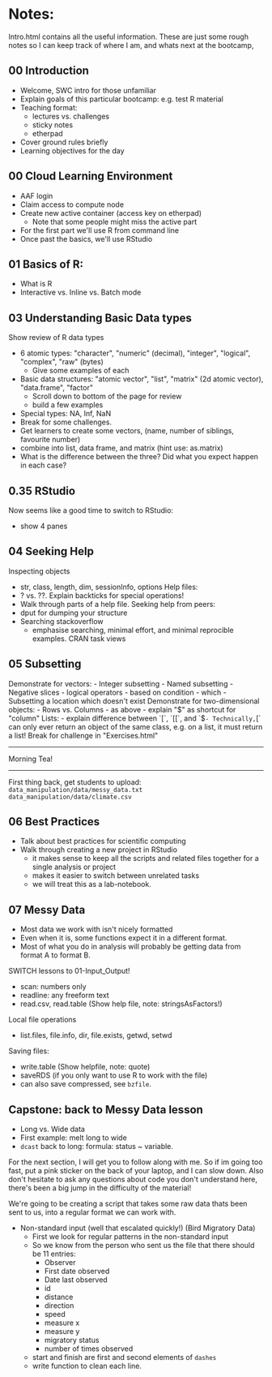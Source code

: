 Notes:
===

Intro.html contains all the useful information. These are just some rough notes
so I can keep track of where I am, and whats next at the bootcamp,

00 Introduction
---

 - Welcome, SWC intro for those unfamiliar
 - Explain goals of this particular bootcamp: e.g. test R material
 - Teaching format: 
   - lectures vs. challenges
   - sticky notes
   - etherpad 
 - Cover ground rules briefly
 - Learning objectives for the day

00 Cloud Learning Environment
---

 - AAF login
 - Claim access to compute node
 - Create new active container (access key on etherpad)
    - Note that some people might miss the active part
 - For the first part we'll use R from command line
 - Once past the basics, we'll use RStudio

01 Basics of R:
---

 - What is R
 - Interactive vs. Inline vs. Batch mode

03 Understanding Basic Data types
---

 Show review of R data types
 
 - 6 atomic types: "character", "numeric" (decimal), "integer", "logical", "complex", "raw" (bytes)
    - Give some examples of each
 - Basic data structures: "atomic vector", "list", "matrix" (2d atomic vector), "data.frame", "factor"
    - Scroll down to bottom of the page for review
    - build a few examples
 - Special types: NA, Inf, NaN
 - Break for some challenges. 
  - Get learners to create some vectors, (name, number of siblings, favourite number)
  - combine into list, data frame, and matrix (hint use: as.matrix)
  - What is the difference between the three? Did what you expect happen in each case?

0.35 RStudio
---

Now seems like a good time to switch to RStudio:
 - show 4 panes
 
04 Seeking Help
---
 Inspecting objects
  - str, class, length, dim, sessionInfo, options
 Help files:
  - ? vs. ??.  Explain backticks for special operations!
  - Walk through parts of a help file.
 Seeking help from peers:
  - dput for dumping your structure
  - Searching stackoverflow
    - emphasise searching, minimal effort, and minimal reprocible examples.
 CRAN task views
 
05 Subsetting 
---
  Demonstrate for vectors:
    - Integer subsetting
    - Named subsetting
    - Negative slices
    - logical operators
    - based on condition
    - which
    - Subsetting a location which doesn't exist
  Demonstrate for two-dimensional objects:
    - Rows vs. Columns
    - as above
    - explain "$" as shortcut for "column"
  Lists:
    - explain difference between `[`, `[[`, and `$`
      - Technically, `[` can only ever return an object of the same class, e.g. on a list, it must return a list!
  Break for challenge in "Exercises.html"
  
---

Morning Tea!

---

First thing back, get students to upload:
  `data_manipulation/data/messy_data.txt`
  `data_manipulation/data/climate.csv`
  

06 Best Practices
---
 - Talk about best practices for scientific computing
 - Walk through creating a new project in RStudio
   - it makes sense to keep all the scripts and related files together for a single analysis or project
   - makes it easier to switch between unrelated tasks
   - we will treat this as a lab-notebook.

07 Messy Data
---

 - Most data we work with isn't nicely formatted
 - Even when it is, some functions expect it in a different format.
 - Most of what you do in analysis will probably be getting data from format A to format B.
 
SWITCH lessons to 01-Input_Output!

 - scan: numbers only
 - readline: any freeform text
 - read.csv, read.table (Show help file, note: stringsAsFactors!)
 
Local file operations
 - list.files, file.info, dir, file.exists, getwd, setwd

Saving files:
 - write.table (Show helpfile, note: quote)
 - saveRDS (if you only want to use R to work with the file)
 - can also save compressed, see `bzfile`.
 

Capstone: back to Messy Data lesson
---

 - Long vs. Wide data
 - First example: melt long to wide
 -  `dcast` back to long: formula: status ~ variable.


For the next section, I will get you to follow along with me. So if im going too
fast, put a pink sticker on the back of your laptop, and I can slow down. Also 
don't hesitate to ask any questions about code you don't understand here, there's
been a big jump in the difficulty of the material!

We're going to be creating a script that takes some raw data thats been sent to 
us, into a regular format we can work with.
 - Non-standard input (well that escalated quickly!) (Bird Migratory Data)
   - First we look for regular patterns in the non-standard input
   - So we know from the person who sent us the file that there should be 11
     entries:
     - Observer
     - First date observed
     - Date last observed
     - id
     - distance
     - direction
     - speed
     - measure x
     - measure y
     - migratory status
     - number of times observed
   - start and finish are first and second elements of `dashes`
   - write function to clean each line.
 
 
 